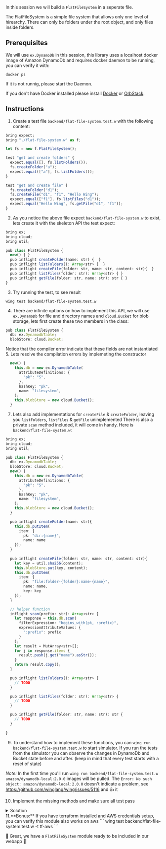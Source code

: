 In this session we will build a `FlatFileSystem` in a seperate file.

The FlatFileSystem is a simple file system that allows only one level of hirearchy.
There can only be folders under the root object, and only files inside folders. 


## Prerequisites 

We will use `ex.DynamoDb` in this session, this library uses a localhost docker image
of Amazon DynamoDb and requires docker daemon to be running, you can verify it with:
```
docker ps
```

If it is not runnig, please start the Daemon. 

If you don't have Docker installed please install [Docker](https://www.docker.com/) or [OrbStack](https://orbstack.dev/).

  
## Instructions 
1. Create a test file `backend/flat-file-system.test.w` with the following content: 
```ts
bring expect;
bring "./flat-file-system.w" as f;

let fs = new f.FlatFileSystem();

test "get and create folders" {
  expect.equal([], fs.listFolders());
  fs.createFolder("a");
  expect.equal(["a"], fs.listFolders());
}

test "get and create file" {
  fs.createFolder("d1");
  fs.createFile("d1", "f1", "Hello Wing");
  expect.equal(["f1"], fs.listFiles("d1"));
  expect.equal("Hello Wing", fs.getFile("d1", "f1"));
}
```
2. As you notice the above file expect `backend/flat-file-system.w` to exist, 
lets create it with the skeleton API the test expect:
```ts
bring ex;
bring cloud;
bring util;

pub class FlatFileSystem {
  new() { }
  pub inflight createFolder(name: str) {  }
  pub inflight listFolders(): Array<str> {  }
  pub inflight createFile(folder: str, name: str, content: str){  }
  pub inflight listFiles(folder: str): Array<str> { }
  pub inflight getFile(folder: str, name: str): str { }
}
```
3. Try running the test, to see result
```
wing test backend/flat-file-system.test.w
```
4. There are infinite options on how to implement this API, we will use `ex.DynamoDb` for file and directory names and
`cloud.Bucket` for blob storage, lets first create these two members in the class:
```ts
pub class FlatFileSystem {
  db: ex.DynamodbTable;
  blobStore: cloud.Bucket;
```
Notice that the compiler error indicate that these fields are not instantiated
5. Lets resolve the compilation errors by implemeting the constructor
```ts
  new() {
    this.db = new ex.DynamodbTable(
      attributeDefinitions: {
        "pk": "S",
      },
      hashKey: "pk",
      name: "filesystem",
    );   
    this.blobStore = new cloud.Bucket(); 
  }
``` 
7. Lets also add implementations for `createFile` & `createFolder`, leaving you `listFolders`, `listFiles` & `getFile` unimplemented 
There is also a private `scan` method included, it will come in handy. Here is `backend/flat-file-system.w`:
```ts
bring ex;
bring cloud;
bring util;

pub class FlatFileSystem {
  db: ex.DynamodbTable;
  blobStore: cloud.Bucket;
  new() {
    this.db = new ex.DynamodbTable(
      attributeDefinitions: {
        "pk": "S",
      },
      hashKey: "pk",
      name: "filesystem",
    );   
    this.blobStore = new cloud.Bucket(); 
  }

  pub inflight createFolder(name: str){
    this.db.putItem(
      item: {
        pk: "dir:{name}",
        name: name
    });
  }
  
  pub inflight createFile(folder: str, name: str, content: str){
    let key = util.sha256(content);
    this.blobStore.put(key, content);
    this.db.putItem(
      item: {
        pk: "file:folder-{folder}:name-{name}",
        name: name,
        key: key
    });
  }

  // helper function
  inflight scan(prefix: str): Array<str> {
    let response = this.db.scan(
      filterExpression: "begins_with(pk, :prefix)",
      expressionAttributeValues: { 
        ":prefix": prefix 
      }
    );
    let result = MutArray<str>[];
    for j in response.items {
      result.push(j.get("name").asStr());
    }
    return result.copy();
  }

  pub inflight listFolders(): Array<str> {
    // TODO
  }

  pub inflight listFiles(folder: str): Array<str> {
    // TODO
  }

  pub inflight getFile(folder: str, name: str): str {
    // TODO
  }
  
}
```

9. To understand how to implement these functions, you can `wing run backend/flat-file-system.test.w` to start simulator. 
If you run the tests from the simulator you can observe the changes in DynamoDb and Bucket state before and after.
(keep in mind that every test starts with a reset of state)

_Note:_ 
In the first time you'll run `wing run backend/flat-file-system.test.w` `amazon/dynamodb-local:2.0.0` images will be pulled. 
The `Error: No such object: amazon/dynamodb-local:2.0.0` doesn't indicate a problem, 
see https://github.com/winglang/wing/issues/5116 and :+1: it 

10. Implement the missing methods and make sure all test pass
<details>
  <summary>Solution</summary>
  
        pub inflight listFolders(): Array<str> {
          return this.scan("dir");
        }
       
        pub inflight listFiles(folder: str): Array<str> {
          return this.scan("file:folder-{folder}");
        }
      
        pub inflight getFile(folder: str, name: str): str {
          let response = this.db.getItem(
            key: {
              pk: "file:folder-{folder}:name-{name}"
          });
          let key = response.item?.get("key")?.asStr() ?? "";
          return this.blobStore.get(key);
        }
</details>
11.**Bonus:** If you have terraform installed and AWS credentials setup, you can verify this module also works on aws
```
wing test backend/flat-file-system.test.w -t tf-aws
```

🚀 Great, we have a `FlatFileSystem` module ready to be included in our webapp 🚀

